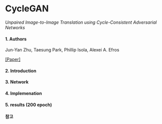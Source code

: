 ﻿# CycleGAN
*Unpaired Image-to-Image Translation using Cycle-Consistent Adversarial Networks*

#### 1. Authors

Jun-Yan Zhu, Taesung Park, Phillip Isola, Alexei A. Efros

[[Paper]](https://arxiv.org/abs/1703.10593)

#### 2. Introduction

#### 3. Network

#### 4. Implemenation


#### 5. results (200 epoch)


#### 참고

